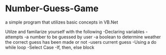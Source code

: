 # Number-Guess-Game
a simple program that utilizes basic concepts in VB.Net

Utilze and familarize yourself with the following
-Declaring variables
  -attempts
  -a number to be guessed by user
  -a boolean to determine weather the correct guess has been made or not
  -users current guess
-Using a do while loop
-Select Case
-If, then, else block
